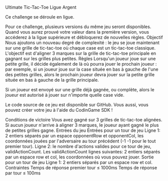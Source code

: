 Ultimate Tic-Tac-Toe
Ligue Argent
 
 
Ce challenge se déroule en ligue.

Pour ce challenge, plusieurs versions du même jeu seront disponibles. Quand vous aurez prouvé votre valeur dans la première version, vous accéderez à la ligue supérieure et débloquerez de nouvelles règles.
 	Objectif
Nous ajoutons un nouveau degré de complexité : le jeu se joue maintenant sur une grille de tic-tac-toe où chaque case est un tic-tac-toe classique. L'objectif est d'aligner 3 marques sur la grille de tic-tac-toe principale en gagnant sur les grilles plus petites.
 	Règles
Lorsqu'un joueur joue sur une petite grille, il décide également de là où pourra jouer le prochain joueur : par exemple, si un joueur joue sur la case située en bas à gauche de l'une des petites grilles, alors le prochain joueur devra jouer sur la petite grille située en bas à gauche de la grille principale.

Si un joueur est envoyé sur une grille déjà gagnée, ou complète, alors le joueur est autorisé à jouer sur n'importe quelle case vide.

Le code source de ce jeu est disponible sur GitHub. Vous aussi, vous pouvez créer votre jeu à l'aide du CodinGame SDK !

 
Conditions de victoire
Vous avez gagné sur 3 grilles de tic-tac-toe alignées. Si aucun joueur n'arrive à aligner 3 marques, le joueur ayant gagné le plus de petites grilles gagne.
 	Entrées du jeu
Entrées pour un tour de jeu
Ligne 1: 2 entiers séparés par un espace opponentRow et opponentCol, les coordonnées jouées par l'adversaire au tour précédent (-1 -1 pour le tout premier tour).
Ligne 2: le nombre d'actions valides pour ce tour de jeu, validActionCount.
Les validActionCount lignes suivantes: 2 entiers séparés par un espace row et col, les coordonnées où vous pouvez jouer.
Sortie pour un tour de jeu
Ligne 1: 2 entiers séparés par un espace row et col.
Contraintes
Temps de réponse premier tour ≤ 1000ms
Temps de réponse par tour ≤ 100ms